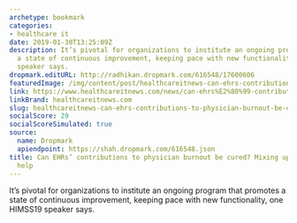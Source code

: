 ```yaml
---
archetype: bookmark
categories:
- healthcare it
date: 2019-01-30T13:25:09Z
description: It’s pivotal for organizations to institute an ongoing program that promotes
  a state of continuous improvement, keeping pace with new functionality, one HIMSS19
  speaker says.
dropmark.editURL: http://radhikan.dropmark.com/616548/17600606
featuredImage: /img/content/post/healthcareitnews-can-ehrs-contributions-to-physician-burnout-be-cured-mixing-up-training-can-help.jpg
link: https://www.healthcareitnews.com/news/can-ehrs%E2%80%99-contributions-physician-burnout-be-cured-mixing-training-can-help
linkBrand: healthcareitnews.com
slug: healthcareitnews-can-ehrs-contributions-to-physician-burnout-be-cured-mixing-up-training-can-help
socialScore: 29
socialScoreSimulated: true
source:
  name: Dropmark
  apiendpoint: https://shah.dropmark.com/616548.json
title: Can EHRs’ contributions to physician burnout be cured? Mixing up training can
  help
---
```

It’s pivotal for organizations to institute an ongoing program that promotes a state of continuous improvement, keeping pace with new functionality, one HIMSS19 speaker says.